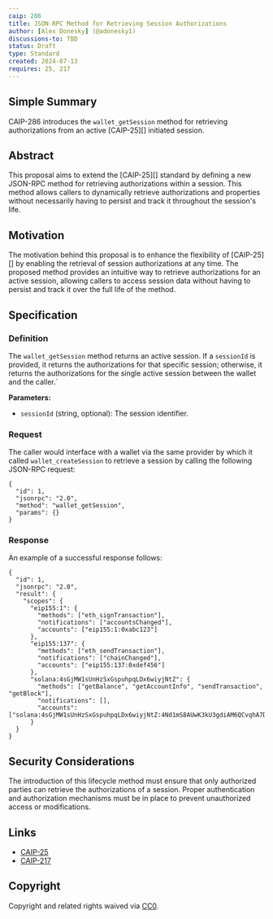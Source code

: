 ```yaml
---
caip: 286
title: JSON-RPC Method for Retrieving Session Authorizations
author: [Alex Donesky] (@adonesky1)
discussions-to: TBD
status: Draft
type: Standard
created: 2024-07-13
requires: 25, 217
---
```


## Simple Summary

CAIP-286 introduces the `wallet_getSession` method for retrieving authorizations from an active [CAIP-25][] initiated session.

## Abstract

This proposal aims to extend the [CAIP-25][] standard by defining a new JSON-RPC method for retrieving authorizations within a session. This method allows callers to dynamically retrieve authorizations and properties without necessarily having to persist and track it throughout the session's life.

## Motivation

The motivation behind this proposal is to enhance the flexibility of [CAIP-25][] by enabling the retrieval of session authorizations at any time. The proposed method provides an intuitive way to retrieve authorizations for an active session, allowing callers to access session data without having to persist and track it over the full life of the method.

## Specification

### Definition

The `wallet_getSession` method returns an active session. If a `sessionId` is provided, it returns the authorizations for that specific session; otherwise, it returns the authorizations for the single active session between the wallet and the caller.`

**Parameters:**

- `sessionId` (string, optional): The session identifier.

### Request

The caller would interface with a wallet via the same provider by which it called `wallet_createSession` to retrieve a session by calling the following JSON-RPC request:

```jsonc
{
  "id": 1,
  "jsonrpc": "2.0",
  "method": "wallet_getSession",
  "params": {}
}
```

### Response

An example of a successful response follows:

```jsonc
{
  "id": 1,
  "jsonrpc": "2.0",
  "result": {
    "scopes": {
      "eip155:1": {
        "methods": ["eth_signTransaction"],
        "notifications": ["accountsChanged"],
        "accounts": ["eip155:1:0xabc123"]
      },
      "eip155:137": {
        "methods": ["eth_sendTransaction"],
        "notifications": ["chainChanged"],
        "accounts": ["eip155:137:0xdef456"]
      },
      "solana:4sGjMW1sUnHzSxGspuhpqLDx6wiyjNtZ": {
        "methods": ["getBalance", "getAccountInfo", "sendTransaction", "getBlock"],
        "notifications": [],
        "accounts": ["solana:4sGjMW1sUnHzSxGspuhpqLDx6wiyjNtZ:4Nd1mS8AUwK3kU3gdiAM6QCvqhA7Do8rKtMXsGyqrJxy"]
      }
  }
}
```

## Security Considerations

The introduction of this lifecycle method must ensure that only authorized parties can retrieve the authorizations of a session. Proper authentication and authorization mechanisms must be in place to prevent unauthorized access or modifications.

## Links

- [CAIP-25](https://chainagnostic.org/CAIPs/caip-25)
- [CAIP-217](https://chainagnostic.org/CAIPs/caip-217)

## Copyright

Copyright and related rights waived via
[CC0](https://creativecommons.org/publicdomain/zero/1.0/).

